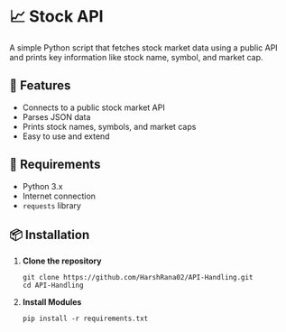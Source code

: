 # 📈 Stock API

A simple Python script that fetches stock market data using a public API and prints key information like stock name, symbol, and market cap.

## 🚀 Features

- Connects to a public stock market API
- Parses JSON data
- Prints stock names, symbols, and market caps
- Easy to use and extend

## 🧰 Requirements

- Python 3.x
- Internet connection
- `requests` library

## 📦 Installation

1. **Clone the repository**
   ```git bash
   git clone https://github.com/HarshRana02/API-Handling.git
   cd API-Handling

2. **Install Modules**
   ```git bash
   pip install -r requirements.txt